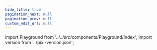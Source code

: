 ```yaml
---
hide_title: true
pagination_next: null
pagination_prev: null
custom_edit_url: null
---
```


import Playground from '../../src/components/Playground/index';
import version from '../pixi-version.json';

<Playground version={version} />